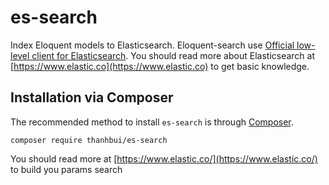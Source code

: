 es-search
===============
Index Eloquent models to Elasticsearch. Eloquent-search use [Official low-level client for Elasticsearch](https://github.com/elastic/elasticsearch-php).
You should read more about Elasticsearch at [https://www.elastic.co](https://www.elastic.co) to get basic knowledge.

Installation via Composer
-------------------------
The recommended method to install `es-search` is through [Composer](http://getcomposer.org).

```
composer require thanhbui/es-search
```
You should read more at [https://www.elastic.co/](https://www.elastic.co/) to build you params search